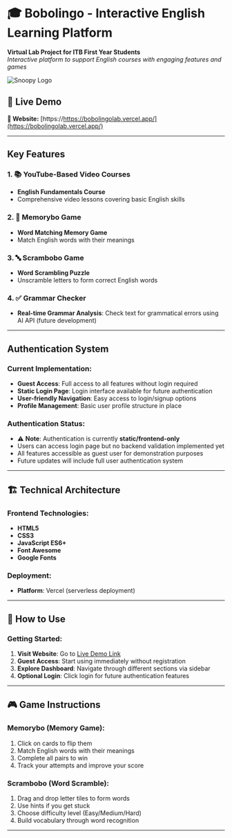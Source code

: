 # 🎓 Bobolingo - Interactive English Learning Platform

**Virtual Lab Project for ITB First Year Students**  
*Interactive platform to support English courses with engaging features and games*

![Snoopy Logo](assets/Snoopy-face-preview.png)

## 🌟 **Live Demo**
**🚀 Website:** [https://https://bobolingolab.vercel.app/](https://bobolingolab.vercel.app/)

---

##  **Key Features**

### 1. 📚 **YouTube-Based Video Courses**
- **English Fundamentals Course**
- Comprehensive video lessons covering basic English skills


### 2. 🧠 **Memorybo Game** 
- **Word Matching Memory Game**
- Match English words with their meanings


### 3. 🔤 **Scrambobo Game**
- **Word Scrambling Puzzle**
- Unscramble letters to form correct English words  

### 4. ✅ **Grammar Checker**
- **Real-time Grammar Analysis**: Check text for grammatical errors using AI API (future development)

---

## **Authentication System**

### **Current Implementation:**
- **Guest Access**: Full access to all features without login required
- **Static Login Page**: Login interface available for future authentication
- **User-friendly Navigation**: Easy access to login/signup options
- **Profile Management**: Basic user profile structure in place

### **Authentication Status:**
- ⚠️ **Note**: Authentication is currently **static/frontend-only**
- Users can access login page but no backend validation implemented yet
- All features accessible as guest user for demonstration purposes
- Future updates will include full user authentication system

---

## 🏗️ **Technical Architecture**

### **Frontend Technologies:**
- **HTML5**
- **CSS3** 
- **JavaScript ES6+**
- **Font Awesome**
- **Google Fonts**

### **Deployment:**
- **Platform**: Vercel (serverless deployment)


---

## 📱 **How to Use**

### **Getting Started:**
1. **Visit Website**: Go to [Live Demo Link](https://bobolingolab.vercel.app/)
2. **Guest Access**: Start using immediately without registration
3. **Explore Dashboard**: Navigate through different sections via sidebar
4. **Optional Login**: Click login for future authentication features


---

## 🎮 **Game Instructions**

### **Memorybo (Memory Game):**
1. Click on cards to flip them
2. Match English words with their meanings  
3. Complete all pairs to win
4. Track your attempts and improve your score

### **Scrambobo (Word Scramble):**
1. Drag and drop letter tiles to form words
2. Use hints if you get stuck
3. Choose difficulty level (Easy/Medium/Hard)
4. Build vocabulary through word recognition

---